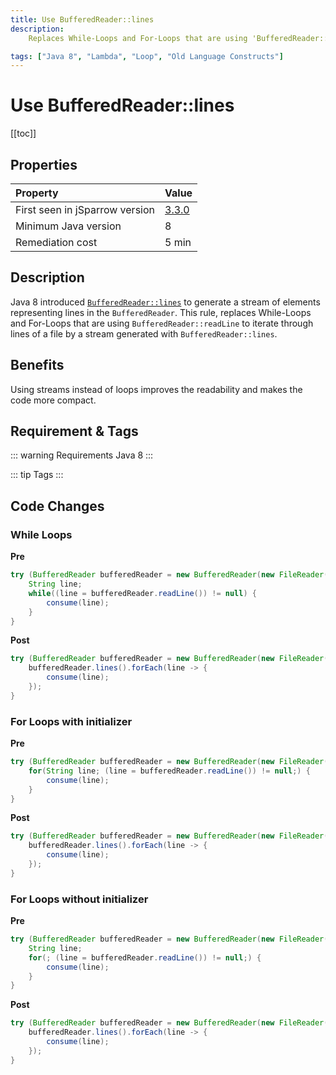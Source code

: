 ```yaml
---
title: Use BufferedReader::lines
description:
    Replaces While-Loops and For-Loops that are using 'BufferedReader::readLine' to iterate through lines of a file by a stream generated with 'BufferedReader::lines'.

tags: ["Java 8", "Lambda", "Loop", "Old Language Constructs"]
---
```


# Use BufferedReader::lines

[[toc]]

## Properties

| Property                        | Value |
|:------------------------------- |:----- |
| First seen in jSparrow version  | [3.3.0](/eclipse/release-notes.html#_3-3-0) |
| Minimum Java version            | 8     |
| Remediation cost                | 5 min |

## Description
Java 8 introduced [`BufferedReader::lines`](https://docs.oracle.com/javase/8/docs/api/java/io/BufferedReader.html#lines--) to generate a stream of elements representing lines in the `BufferedReader`.
This rule, replaces While-Loops and For-Loops that are using `BufferedReader::readLine` to iterate through lines of a file by a stream generated with `BufferedReader::lines`.

## Benefits

Using streams instead of loops improves the readability and makes the code more compact.

## Requirement & Tags

::: warning Requirements
Java 8
:::

::: tip Tags
<TagLinks />
:::

## Code Changes

### While Loops
__Pre__
```java
try (BufferedReader bufferedReader = new BufferedReader(new FileReader("file.name.txt"))) {			
    String line;
    while((line = bufferedReader.readLine()) != null) {
        consume(line);
    }
}
```

__Post__
```java
try (BufferedReader bufferedReader = new BufferedReader(new FileReader("file.name.txt"))) {			
    bufferedReader.lines().forEach(line -> {
        consume(line);
    });
}
```

### For Loops with initializer
__Pre__
```java
try (BufferedReader bufferedReader = new BufferedReader(new FileReader("file.name.txt"))) {			
    for(String line; (line = bufferedReader.readLine()) != null;) {
        consume(line);
    }
}
```

__Post__
```java
try (BufferedReader bufferedReader = new BufferedReader(new FileReader("file.name.txt"))) {			
    bufferedReader.lines().forEach(line -> {
        consume(line);
    });
}
```

### For Loops without initializer
__Pre__
```java
try (BufferedReader bufferedReader = new BufferedReader(new FileReader("file.name.txt"))) {			
    String line;
    for(; (line = bufferedReader.readLine()) != null;) {
        consume(line);
    }
}
```

__Post__
```java
try (BufferedReader bufferedReader = new BufferedReader(new FileReader("file.name.txt"))) {			
    bufferedReader.lines().forEach(line -> {
        consume(line);
    });
}
```

<VersionNotice />

